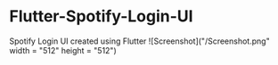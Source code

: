 # Flutter-Spotify-Login-UI
Spotify Login UI created using Flutter
![Screenshot]("/Screenshot.png" width = "512" height = "512")
